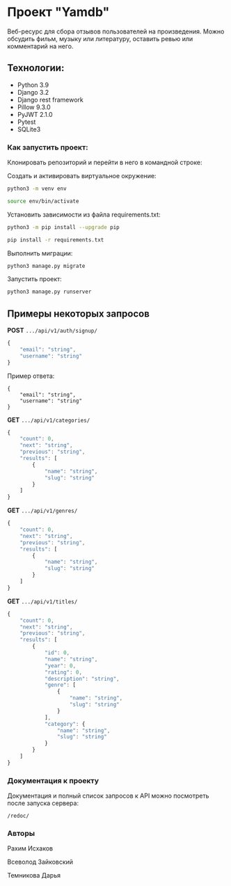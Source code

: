 # Проект "Yamdb"
 Веб-ресурс для сбора отзывов пользователей на произведения. Можно обсудить фильм, музыку или литературу, оставить ревью или комментарий на него.

 ## Технологии:
- Python 3.9
- Django 3.2
- Django rest framework
- Pillow 9.3.0
- PyJWT 2.1.0
- Pytest
- SQLite3
### Как запустить проект:

Клонировать репозиторий и перейти в него в командной строке:


Cоздать и активировать виртуальное окружение:

```bash
python3 -m venv env
```

```bash
source env/bin/activate
```

Установить зависимости из файла requirements.txt:

```bash
python3 -m pip install --upgrade pip
```

```bash
pip install -r requirements.txt
```

Выполнить миграции:

```bash
python3 manage.py migrate
```

Запустить проект:

```bash
python3 manage.py runserver
```
## Примеры некоторых запросов

**POST** `.../api/v1/auth/signup/`
```js
{
    "email": "string",
    "username": "string"
}
```
Пример ответа:
```
{
    "email": "string",
    "username": "string"
}
```

**GET** `.../api/v1/categories/`
```js
{
    "count": 0,
    "next": "string",
    "previous": "string",
    "results": [
        {
            "name": "string",
            "slug": "string"
        }
    ]
}
```

**GET** `.../api/v1/genres/`
```js
{
    "count": 0,
    "next": "string",
    "previous": "string",
    "results": [
        {
            "name": "string",
            "slug": "string"
        }
    ]
}
```

**GET** `.../api/v1/titles/`
```js
{
    "count": 0,
    "next": "string",
    "previous": "string",
    "results": [
        {
            "id": 0,
            "name": "string",
            "year": 0,
            "rating": 0,
            "description": "string",
            "genre": [
                {
                    "name": "string",
                    "slug": "string"
                }
            ],
            "category": {
                "name": "string",
                "slug": "string"
            }
        }
    ]
}
```


### Документация к проекту

Документация и полный список запросов к API можно посмотреть после запуска сервера:
```
/redoc/
```

### Авторы
Рахим Исхаков

Всеволод Зайковский

Темникова Дарья
